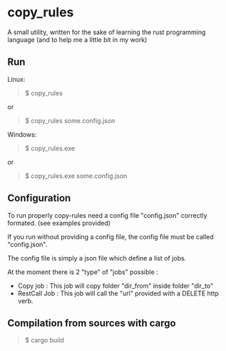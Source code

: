 # copy_rules
A small utility, written for the sake of learning the rust programming language (and to help me a little bit in my work)

## Run
Linux:

>$ copy_rules

or

>$ copy_rules some.config.json


Windows:

>$ copy_rules.exe

or

>$ copy_rules.exe some.config.json

## Configuration
To run properly copy-rules need a config file "config.json" correctly formated. (see examples provided)

If you run without providing a config file, the config file must be called "config.json".

The config file is simply a json file which define a list of jobs.

At the moment there is 2 "type" of "jobs" possible :
* Copy job :
This job will copy folder "dir_from" inside folder "dir_to"
* RestCall Job :
This job will call the "url" provided with a DELETE http verb.

## Compilation from sources with cargo
>$ cargo build
